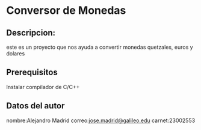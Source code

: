 # Conversor de Monedas
## Descripcion:
este es un proyecto que nos ayuda a convertir monedas quetzales, euros y dolares
## Prerequisitos
Instalar compilador de C/C++
## Datos del autor
nombre:Alejandro Madrid
correo:jose.madrid@galileo.edu
carnet:23002553
